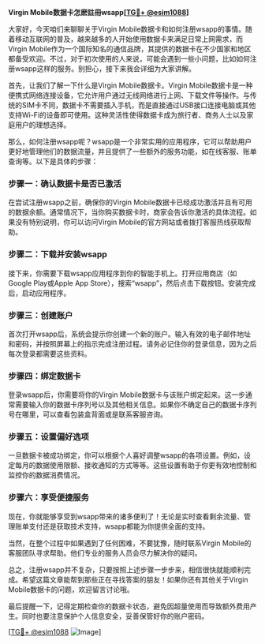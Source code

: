 **Virgin Mobile数据卡怎麽註冊wsapp[[TG💪+ @esim1088](https://t.me/s/esim1088)]**

大家好，今天咱们来聊聊关于Virgin Mobile数据卡和如何注册wsapp的事情。随着移动互联网的普及，越来越多的人开始使用数据卡来满足日常上网需求，而Virgin Mobile作为一个国际知名的通信品牌，其提供的数据卡在不少国家和地区都备受欢迎。不过，对于初次使用的人来说，可能会遇到一些小问题，比如如何注册wsapp这样的服务。别担心，接下来我会详细为大家讲解。

首先，让我们了解一下什么是Virgin Mobile数据卡。Virgin Mobile数据卡是一种便携式网络连接设备，它允许用户通过无线网络进行上网、下载文件等操作。与传统的SIM卡不同，数据卡不需要插入手机，而是直接通过USB接口连接电脑或其他支持Wi-Fi的设备即可使用。这种灵活性使得数据卡成为旅行者、商务人士以及家庭用户的理想选择。

那么，如何注册wsapp呢？wsapp是一个非常实用的应用程序，它可以帮助用户更好地管理他们的数据流量，并且提供了一些额外的服务功能，如在线客服、账单查询等。以下是具体的步骤：

### 步骤一：确认数据卡是否已激活

在尝试注册wsapp之前，确保你的Virgin Mobile数据卡已经成功激活并且有可用的数据余额。通常情况下，当你购买数据卡时，商家会告诉你激活的具体流程。如果没有特别说明，你可以访问Virgin Mobile的官方网站或者拨打客服热线获取帮助。

### 步骤二：下载并安装wsapp

接下来，你需要下载wsapp应用程序到你的智能手机上。打开应用商店（如Google Play或Apple App Store），搜索“wsapp”，然后点击下载按钮。安装完成后，启动应用程序。

### 步骤三：创建账户

首次打开wsapp后，系统会提示你创建一个新的账户。输入有效的电子邮件地址和密码，并按照屏幕上的指示完成注册过程。请务必记住你的登录信息，因为之后每次登录都需要这些资料。

### 步骤四：绑定数据卡

登录wsapp后，你需要将你的Virgin Mobile数据卡与该账户绑定起来。这一步通常需要输入你的数据卡序列号以及其他相关信息。如果你不确定自己的数据卡序列号在哪里，可以查看包装盒背面或是联系客服咨询。

### 步骤五：设置偏好选项

一旦数据卡被成功绑定，你可以根据个人喜好调整wsapp的各项设置。例如，设定每月的数据使用限额、接收通知的方式等等。这些设置有助于你更有效地控制和监控你的数据消费情况。

### 步骤六：享受便捷服务

现在，你就能够享受到wsapp带来的诸多便利了！无论是实时查看剩余流量、管理账单支付还是获取技术支持，wsapp都能为你提供全面的支持。

当然，在整个过程中如果遇到了任何困难，不要犹豫，随时联系Virgin Mobile的客服团队寻求帮助。他们专业的服务人员会尽力解决你的疑问。

总之，注册wsapp并不复杂，只要按照上述步骤一步步来，相信很快就能顺利完成。希望这篇文章能帮到那些正在寻找答案的朋友！如果你还有其他关于Virgin Mobile数据卡的问题，欢迎留言讨论哦。

最后提醒一下，记得定期检查你的数据卡状态，避免因超量使用而导致额外费用产生。同时也要注意保护个人信息安全，妥善保管好你的账户密码。

[[TG💪+ @esim1088](https://t.me/s/esim1088) ![Image](https://i.postimg.cc/4NQfJmqS/Snipaste-2025-05-13-00-14-12.png)]